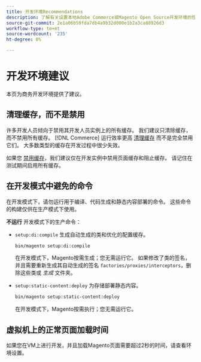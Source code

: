 ```yaml
---
title: 开发环境Recommendations
description: 了解有关设置本地Adobe Commerce或Magento Open Source开发环境的性能建议。
source-git-commit: 2e1a06b59fda7db4a9b32d000e1b2a3ca88926d3
workflow-type: tm+mt
source-wordcount: '235'
ht-degree: 0%

---
```



# 开发环境建议

本页为商务开发环境提供了建议。

## 清理缓存，而不是禁用

许多开发人员倾向于禁用其开发人员实例上的所有缓存。 我们建议只清除缓存，而不禁用所有缓存。 [!DNL Commerce] 运行效率更高 [清理缓存](../configuration/cli/manage-cache.md#clean-and-flush-cache-types) 而不是完全禁用它们。 大多数类型的缓存在开发过程中很少失效。

如果您 [禁用缓存](../configuration/cli/manage-cache.md#enable-or-disable-cache-types)，我们建议仅在开发实例中禁用页面缓存和阻止缓存。 请记住在测试期间启用所有缓存。

## 在开发模式中避免的命令

在开发模式下，请勿运行用于编译、代码生成和静态内容部署的命令。 这些命令的构建仅供在生产模式下使用。

**不运行** 开发模式下的生产命令：

* `setup:di:compile` 生成自动生成的类和优化的配置缓存。

   ```bash
   bin/magento setup:di:compile
   ```

   在开发模式下，Magento按需生成；您无需运行它。 如果修改了类的签名，并且需要重新生成其自动生成的签名 `factories/proxies/interceptors`，删除这些类或 _生成_ 文件夹。

* `setup:static-content:deploy` 为存储部署静态内容。

   ```bash
   bin/magento setup:static-content:deploy
   ```

   在开发模式下，Magento按需执行；您无需运行它。

## 虚拟机上的正常页面加载时间

如果您在VM上进行开发，并且加载Magento页面需要超过2秒的时间，请查看环境设置。

